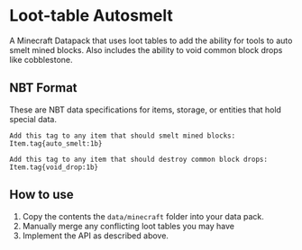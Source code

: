 # Loot-table Autosmelt
A Minecraft Datapack that uses loot tables to add the ability for tools to auto smelt mined blocks. Also includes the ability to void common block drops like cobblestone.

## NBT Format
These are NBT data specifications for items, storage, or entities that hold special data.

```
Add this tag to any item that should smelt mined blocks:
Item.tag{auto_smelt:1b}
```

```
Add this tag to any item that should destroy common block drops:
Item.tag{void_drop:1b}
```

## How to use
1. Copy the contents the `data/minecraft` folder into your data pack.
2. Manually merge any conflicting loot tables you may have
3. Implement the API as described above.
